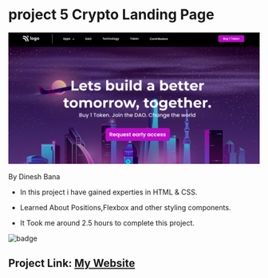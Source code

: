 # project 5 Crypto Landing Page

![Image](thumbnail.png)

By Dinesh Bana

- In this project i have gained experties in HTML & CSS.

- Learned About Positions,Flexbox and other styling components.

- It Took me around 2.5 hours to complete this project.

![badge](https://img.shields.io/badge/Crypto%20Landing%20Page-HTML%20%26%20CSS-green)

## Project Link: [My Website](https://crypto-webpage.netlify.app/)
